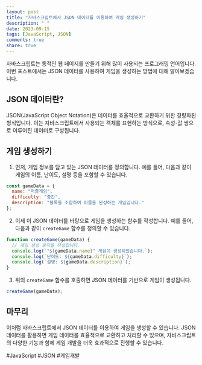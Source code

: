 ```yaml
---
layout: post
title: "자바스크립트에서 JSON 데이터를 이용하여 게임 생성하기"
description: " "
date: 2023-09-15
tags: [JavaScript, JSON]
comments: true
share: true
---
```


자바스크립트는 동적인 웹 페이지를 만들기 위해 많이 사용되는 프로그래밍 언어입니다. 이번 포스트에서는 JSON 데이터를 사용하여 게임을 생성하는 방법에 대해 알아보겠습니다.

## JSON 데이터란?

JSON(JavaScript Object Notation)은 데이터를 효율적으로 교환하기 위한 경량화된 형식입니다. 이는 자바스크립트에서 사용되는 객체를 표현하는 방식으로, 속성-값 쌍으로 이루어진 데이터로 구성됩니다.

## 게임 생성하기

1. 먼저, 게임 정보를 담고 있는 JSON 데이터를 정의합니다. 예를 들어, 다음과 같이 게임의 이름, 난이도, 설명 등을 포함할 수 있습니다.

```javascript
const gameData = {
  name: "퍼즐게임",
  difficulty: "중간",
  description: "블록을 조합하여 퍼즐을 완성하는 게임입니다."
};
```

2. 이제 이 JSON 데이터를 바탕으로 게임을 생성하는 함수를 작성합니다. 예를 들어, 다음과 같이 `createGame` 함수를 정의할 수 있습니다.

```javascript
function createGame(gameData) {
  // 게임 생성 로직을 작성합니다.
  console.log(`"${gameData.name}" 게임이 생성되었습니다.`);
  console.log(`난이도: ${gameData.difficulty}`);
  console.log(`설명: ${gameData.description}`);
}
```

3. 위의 `createGame` 함수를 호출하면 JSON 데이터를 기반으로 게임이 생성됩니다.

```javascript
createGame(gameData);
```

## 마무리

이처럼 자바스크립트에서 JSON 데이터를 이용하여 게임을 생성할 수 있습니다. JSON 데이터를 활용하면 게임 데이터를 효율적으로 교환하고 처리할 수 있으며, 자바스크립트의 다양한 기능과 함께 게임 개발을 더욱 효과적으로 진행할 수 있습니다.

#JavaScript #JSON #게임개발
